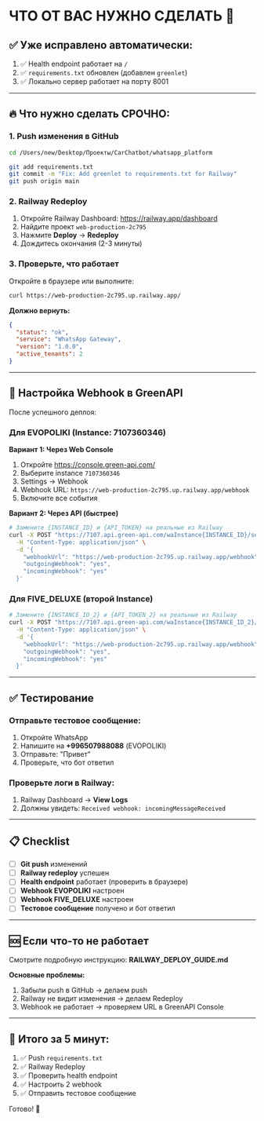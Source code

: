 # ЧТО ОТ ВАС НУЖНО СДЕЛАТЬ 🎯

## ✅ Уже исправлено автоматически:

1. ✅ Health endpoint работает на `/`
2. ✅ `requirements.txt` обновлен (добавлен `greenlet`)
3. ✅ Локально сервер работает на порту 8001

---

## 🔥 Что нужно сделать СРОЧНО:

### 1. Push изменения в GitHub

```bash
cd /Users/new/Desktop/Проекты/CarChatbot/whatsapp_platform

git add requirements.txt
git commit -m "Fix: Add greenlet to requirements.txt for Railway"
git push origin main
```

### 2. Railway Redeploy

1. Откройте Railway Dashboard: https://railway.app/dashboard
2. Найдите проект `web-production-2c795`
3. Нажмите **Deploy** → **Redeploy**
4. Дождитесь окончания (2-3 минуты)

### 3. Проверьте, что работает

Откройте в браузере или выполните:

```bash
curl https://web-production-2c795.up.railway.app/
```

**Должно вернуть:**
```json
{
  "status": "ok",
  "service": "WhatsApp Gateway",
  "version": "1.0.0",
  "active_tenants": 2
}
```

---

## 📱 Настройка Webhook в GreenAPI

После успешного деплоя:

### Для EVOPOLIKI (Instance: 7107360346)

**Вариант 1: Через Web Console**
1. Откройте https://console.green-api.com/
2. Выберите instance `7107360346`
3. Settings → Webhook
4. Webhook URL: `https://web-production-2c795.up.railway.app/webhook`
5. Включите все события

**Вариант 2: Через API (быстрее)**

```bash
# Замените {INSTANCE_ID} и {API_TOKEN} на реальные из Railway
curl -X POST "https://7107.api.green-api.com/waInstance{INSTANCE_ID}/setSettings/{API_TOKEN}" \
  -H "Content-Type: application/json" \
  -d '{
    "webhookUrl": "https://web-production-2c795.up.railway.app/webhook",
    "outgoingWebhook": "yes",
    "incomingWebhook": "yes"
  }'
```

### Для FIVE_DELUXE (второй Instance)

```bash
# Замените {INSTANCE_ID_2} и {API_TOKEN_2} на реальные из Railway
curl -X POST "https://7107.api.green-api.com/waInstance{INSTANCE_ID_2}/setSettings/{API_TOKEN_2}" \
  -H "Content-Type: application/json" \
  -d '{
    "webhookUrl": "https://web-production-2c795.up.railway.app/webhook",
    "outgoingWebhook": "yes",
    "incomingWebhook": "yes"
  }'
```

---

## ✅ Тестирование

### Отправьте тестовое сообщение:

1. Откройте WhatsApp
2. Напишите на **+996507988088** (EVOPOLIKI)
3. Отправьте: "Привет"
4. Проверьте, что бот ответил

### Проверьте логи в Railway:

1. Railway Dashboard → **View Logs**
2. Должны увидеть: `Received webhook: incomingMessageReceived`

---

## 📋 Checklist

- [ ] **Git push** изменений
- [ ] **Railway redeploy** успешен
- [ ] **Health endpoint** работает (проверить в браузере)
- [ ] **Webhook EVOPOLIKI** настроен
- [ ] **Webhook FIVE_DELUXE** настроен
- [ ] **Тестовое сообщение** получено и бот ответил

---

## 🆘 Если что-то не работает

Смотрите подробную инструкцию: **RAILWAY_DEPLOY_GUIDE.md**

**Основные проблемы:**
1. Забыли push в GitHub → делаем push
2. Railway не видит изменения → делаем Redeploy
3. Webhook не работает → проверяем URL в GreenAPI Console

---

## 🎯 Итого за 5 минут:

1. ✅ Push `requirements.txt`
2. ✅ Railway Redeploy
3. ✅ Проверить health endpoint
4. ✅ Настроить 2 webhook
5. ✅ Отправить тестовое сообщение

Готово! 🚀
